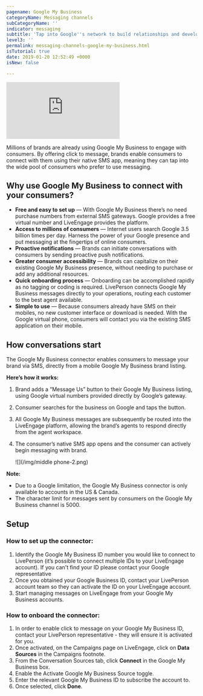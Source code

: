 ```yaml
---
pagename: Google My Business
categoryName: Messaging channels
subCategoryName: ''
indicator: messaging
subtitle: 'Tap into Google''s network to build relationships and develop more prospects '
level3: ''
permalink: messaging-channels-google-my-business.html
isTutorial: true
date: 2019-01-20 12:52:49 +0000
isNew: false

---
```

<iframe style="max-width: 750px;" src="https://player.vimeo.com/video/238914379" frameborder="0" webkitallowfullscreen mozallowfullscreen allowfullscreen></iframe>

Millions of brands are already using Google My Business to engage with consumers. By offering click to message, brands enable consumers to connect with them using their native SMS app, meaning they can tap into the wide pool of consumers who prefer to use messaging.

## Why use Google My Business to connect with your consumers?

* **Free and easy to set up** — With Google My Business there’s no need purchase numbers from external SMS gateways. Google provides a free virtual number and LiveEngage provides the platform.
* **Access to millions of consumers** — Internet users search Google 3.5 billion times per day. Harness the power of your Google presence and put messaging at the fingertips of online consumers.
* **Proactive notifications** — Brands can initiate conversations with consumers by sending proactive push notifications.
* **Greater consumer accessibility** — Brands can capitalize on their existing Google My Business presence, without needing to purchase or add any additional resources.
* **Quick onboarding process** — Onboarding can be accomplished rapidly as no tagging or coding is required. LivePerson connects Google My Business messages directly to your operations, routing each customer to the best agent available.
* **Simple to use** — Because consumers already have SMS on their mobiles, no new customer interface or download is needed. With the Google virtual phone, consumers will contact you via the existing SMS application on their mobile.

## How conversations start

The Google My Business connector enables consumers to message your brand via SMS, directly from a mobile Google My Business brand listing.

**Here’s how it works:**

1. Brand adds a “Message Us” button to their Google My Business listing, using Google virtual numbers provided directly by Google’s gateway.
2. Consumer searches for the business on Google and taps the button.
3. All Google My Business messages are subsequently be routed into the LiveEngage platform, allowing the brand’s agents to respond directly from the agent workspace.
4. The consumer’s native SMS app opens and the consumer can actively begin messaging with brand.

   ![](/img/middle phone-2.png)

<div class="important">
<b>Note:</b>
<ul>
<li>Due to a Google limitation, the Google My Business connector is only available to accounts in the US & Canada.</li> <li>The character limit for messages sent by consumers on the Google My Business channel is 5000.</li>
</ul>
</div>

## Setup

### How to set up the connector:

1. Identify the Google My Business ID number you would like to connect to LivePerson (it’s possible to connect multiple IDs to your LiveEngage account). If you can't find your ID please contact your Google representative
2. Once you obtained your Google Business ID, contact your LivePerson account team so they can activate the ID on your LiveEngage account.
3. Start managing messages on LiveEngage from your Google My Business accounts.

### How to onboard the connector:

1. In order to enable click to message on your Google My Business ID, contact your LivePerson representative - they will ensure it is activated for you.
2. Once activated, on the Campaigns page on LiveEngage, click on **Data Sources** in the Campaigns footnote.
3. From the Conversation Sources tab, click **Connect** in the Google My Business box.
4. Enable the Activate Google My Business Source toggle.
5. Enter the relevant Google My Business ID to subscribe the account to.
6. Once selected, click **Done**.